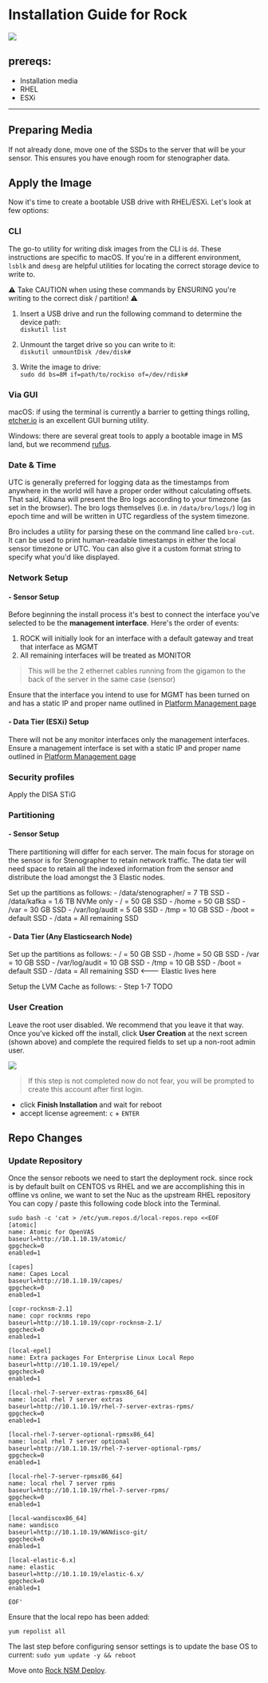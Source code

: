 # Installation Guide for Rock
![](../../images/install_banner.png)



## prereqs:
 - Installation media
  - RHEL
  - ESXi
___
## Preparing Media

If not already done, move one of the SSDs to the server that will be your sensor. This ensures you have enough room for stenographer data.

## Apply the Image

Now it's time to create a bootable USB drive with RHEL/ESXi.  Let's look at few
options:

### CLI

The go-to utility for writing disk images from the CLI is `dd`.  These
instructions are specific to macOS.  If you're in a different environment,
`lsblk` and `dmesg` are helpful utilities for locating the correct storage
device to write to.

:warning: Take CAUTION when using these commands by ENSURING you're writing to the correct disk / partition! :warning:

1. Insert a USB drive and run the following command to determine the device
path:  
`diskutil list`  

2. Unmount the target drive so you can write to it:  
`diskutil unmountDisk /dev/disk#`  

3. Write the image to drive:  
`sudo dd bs=8M if=path/to/rockiso of=/dev/rdisk#`  

### Via GUI

macOS:  if using the terminal is currently a barrier to getting things rolling,
[etcher.io](http://etcher.io) is an excellent GUI burning utility.  

Windows:  there are several great tools to apply a bootable image in MS land,
but we recommend [rufus](https://rufus.akeo.ie/).  


### Date & Time

UTC is generally preferred for logging data as the timestamps from anywhere in the world will have a proper order without calculating offsets. That said, Kibana will present the Bro logs according to your timezone (as set in the browser). The bro logs themselves (i.e. in `/data/bro/logs/`) log in epoch time and will be written in UTC regardless of the system timezone.

Bro includes a utility for parsing these on the command line called `bro-cut`. It can be used to print human-readable timestamps in either the local sensor timezone or UTC. You can also give it a custom format string to specify what you'd like displayed.

### Network Setup


#### - Sensor Setup

Before beginning the install process it's best to connect the interface you've selected to be the **management interface**.  Here's the order of events:  

1. ROCK will initially look for an interface with a default gateway and treat that interface as MGMT
2. All remaining interfaces will be treated as MONITOR

> This will be the 2 ethernet cables running from the gigamon to the back of the server in the same case (sensor)


Ensure that the interface you intend to use for MGMT has been turned on and has a static IP and proper name outlined in [Platform Management page](../platform-management.md)



#### - Data Tier (ESXi) Setup

There will not be any monitor interfaces only the management interfaces. Ensure a management interface is set with a static IP and proper name outlined in [Platform Management page](../platform-management.md)

### Security profiles
 Apply the DISA STiG



### Partitioning

#### - Sensor Setup

There partitioning will differ for each server. The main focus for storage on
the sensor is for Stenographer to retain network traffic. The data tier will
need space to retain all the indexed information from the sensor and distribute
the load amongst the 3 Elastic nodes.

  Set up the partitions as follows:
    - /data/stenographer/ = 7 TB SSD
    - /data/kafka = 1.6 TB NVMe only
    - / = 50 GB SSD
    - /home = 50 GB SSD
    - /var = 30 GB SSD
    - /var/log/audit = 5 GB SSD
    - /tmp  = 10 GB SSD
    - /boot = default SSD
    - /data  = All remaining SSD

#### - Data Tier (Any Elasticsearch Node)

  Set up the partitions as follows:
    - / = 50 GB SSD
    - /home = 50 GB SSD
    - /var = 10 GB SSD
    - /var/log/audit = 10 GB SSD
    - /tmp  = 10 GB SSD
    - /boot = default SSD
    - /data  = All remaining SSD <--- Elastic lives here

  Setup the LVM Cache as follows:
    - Step 1-7 TODO


### User Creation

Leave the root user disabled.  We recommend that you leave it that way.  Once
you've kicked off the install, click **User Creation** at the next screen
(shown above) and complete the required fields to set up a non-root admin
user.  

![](../../images/admin-user.jpg)

> If this step is not completed now do not fear, you will be prompted to create this account after first login.

- click **Finish Installation** and wait for reboot
- accept license agreement: `c` + `ENTER`


## Repo Changes

### Update Repository
Once the sensor reboots we need to start the deployment rock. since rock is by
default built on CENTOS vs RHEL and we are accomplishing this in offline vs
online, we want to set the Nuc as the upstream RHEL repository You can copy /
paste this following code block into the Terminal.


```
sudo bash -c 'cat > /etc/yum.repos.d/local-repos.repo <<EOF
[atomic]
name: Atomic for OpenVAS
baseurl=http://10.1.10.19/atomic/
gpgcheck=0
enabled=1

[capes]
name: Capes Local
baseurl=http://10.1.10.19/capes/
gpgcheck=0
enabled=1

[copr-rocknsm-2.1]
name: copr rocknms repo
baseurl=http://10.1.10.19/copr-rocknsm-2.1/
gpgcheck=0
enabled=1

[local-epel]
name: Extra packages For Enterprise Linux Local Repo
baseurl=http://10.1.10.19/epel/
gpgcheck=0
enabled=1

[local-rhel-7-server-extras-rpmsx86_64]
name: local rhel 7 server extras
baseurl=http://10.1.10.19/rhel-7-server-extras-rpms/
gpgcheck=0
enabled=1

[local-rhel-7-server-optional-rpmsx86_64]
name: local rhel 7 server optional
baseurl=http://10.1.10.19/rhel-7-server-optional-rpms/
gpgcheck=0
enabled=1

[local-rhel-7-server-rpmsx86_64]
name: local rhel 7 server rpms
baseurl=http://10.1.10.19/rhel-7-server-rpms/
gpgcheck=0
enabled=1

[local-wandiscox86_64]
name: wandisco
baseurl=http://10.1.10.19/WANdisco-git/
gpgcheck=0
enabled=1

[local-elastic-6.x]
name: elastic
baseurl=http://10.1.10.19/elastic-6.x/
gpgcheck=0
enabled=1

EOF'

```

Ensure that the local repo has been added:
```
yum repolist all
```

The last step before configuring sensor settings is to update the base OS to
current: `sudo yum update -y && reboot`  


Move onto [Rock NSM Deploy](rhelrocksoftwaredeploy.md).
